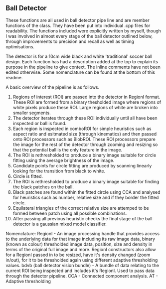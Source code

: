 ## Ball Detector

These functions are all used in ball detector pipe line and are member functions of the class. They have been put into individual .cpp files for readability. The functions included were explicitly written by myself, though I was involved in almost every stage of the ball detector outlined below, through improvements to precision and recall as well as timing optimisations.

The detector is for a 10cm wide black and white 'traditional' soccer ball design. Each function has had a description added at the top to explain its purpose in the pipeline to give context. The inline comments have not been edited otherwise. Some nomenclature can be found at the bottom of this readme.

A basic overview of the pipeline is as follows.

1. Regions of interest (ROI) are passed into the detector in RegionI format. These ROI are formed from a binary thesholded image where regions of white pixels produce these ROI. Large regions of white are broken into smaller segments.
2. The detector iterates through these ROI individually until all have been inspected or ball is found.
3. Each region is inspected in comboROI for simple heuristics such as aspect ratio and esitmated size (through kinematics) and then passed onto ROI processors such as BlobROI. These ROI processors prepare the image for the rest of the detector through zooming and resizing so that the potential ball is the only feature in the image.
4. The ROI is rethresholded to produce a binary image suitable for circle fitting using the average brightness of the image.
5. Candidate points for circle fitting are produced by scanning linearly looking for the transition from black to white.
6. Circle is fitted.
7. The ROI is rethresholded to produce a binary image suitable for finding the black patches on the ball.
8. Black patches are found within the fitted circle using CCA and analysed for heuristics such as number, relative size and if they border the fitted circle.
9. Equilateral triangles of the correct relative size are attemped to be formed between patch using all possible combinations.
10. After passing all previous heuristic checks the final stage of the ball detector is a gaussian mixed model classifier.

Nomenclature: 
RegionI - An image processing handle that provides access to the underlying data for that image including its raw image data, binary (known as colour) thresholded image data, position, size and density in terms of the original full image and more. RegionI constructors also allow for a RegionI passed in to be resized, have it's density changed (zoom in/out), for it to be thresholded again using different adaptive thresholding values.
bdvb (ball detector vision bundle) - A bundle of data relating to the current ROI being inspected and includes it's RegionI. Used to pass data through the detector pipeline.
CCA - Connected component analysis.
AT - Adaptive thresholding
